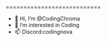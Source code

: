 ===========================
- 👋 Hi, I’m @CodingChroma
- 👀 I’m interested in Coding
- 📫 Discord:codingnova

